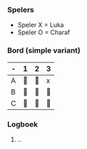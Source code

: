 ### Spelers
- Speler X = Luka
- Speler O = Charaf 

### Bord (simple variant)
| - | 1 | 2 | 3 |
|---|---|---|---|
| A |🔲|🔲|x|
| B |🔲|🔲|🔲|
| C |🔲|🔲|🔲|

### Logboek
1. ..